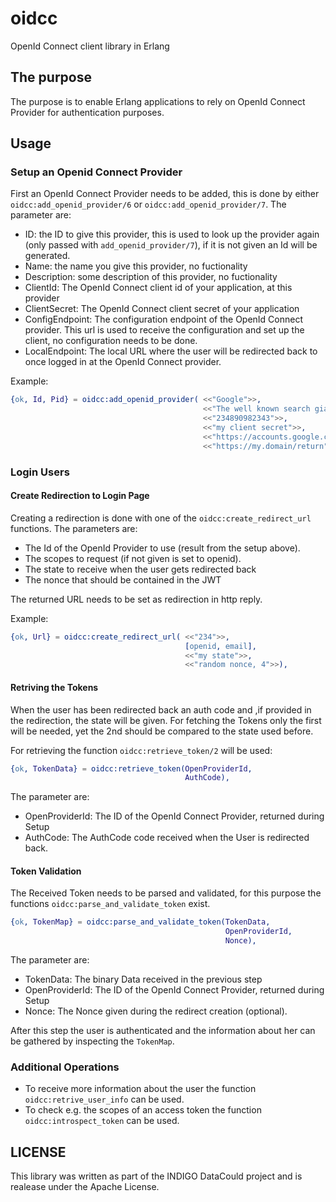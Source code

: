 # oidcc
OpenId Connect client library in Erlang

## The purpose
The purpose is to enable Erlang applications to rely on OpenId Connect Provider
for authentication purposes.

## Usage 
### Setup an Openid Connect Provider 
First an OpenId Connect Provider needs to be added, this is done by either
`oidcc:add_openid_provider/6` or `oidcc:add_openid_provider/7`.
The parameter are:
* ID: the ID to give this provider, this is used to look up the provider again
  (only passed with `add_openid_provider/7`), if it is not given an Id will be
  generated.
* Name: the name you give this provider, no fuctionality
* Description: some description of this provider, no fuctionality
* ClientId: The OpenId Connect client id of your application, at this provider
* ClientSecret: The OpenId Connect client secret of your application 
* ConfigEndpoint: The configuration endpoint of the OpenId Connect provider.
  This url is used to receive the configuration and set up the client, no
  configuration needs to be done. 
* LocalEndpoint: The local URL where the user will be redirected back to once
  logged in at the OpenId Connect provider.


Example:
```Erlang
{ok, Id, Pid} = oidcc:add_openid_provider( <<"Google">>, 
                                           <<"The well known search giant">>,
                                           <<"234890982343">>,
                                           <<"my client secret">>,
                                           <<"https://accounts.google.com/.well-known/openid-configuration">>,
                                           <<"https://my.domain/return">>),
```
### Login Users 
#### Create Redirection to Login Page 
Creating a redirection is done with one of the `oidcc:create_redirect_url`
functions. 
The parameters are:
* The Id of the OpenId Provider to use (result from the setup above).
* The scopes to request (if not given is set to openid).
* The state to receive when the user gets redirected back
* The nonce that should be contained in the JWT

The returned URL needs to be set as redirection in http reply.

Example:
```Erlang
{ok, Url} = oidcc:create_redirect_url( <<"234">>, 
                                       [openid, email],
                                       <<"my state">>,
                                       <<"random nonce, 4">>),
```

#### Retriving the Tokens
When the user has been redirected back an auth code and ,if provided in the
redirection, the state will be given. For fetching the Tokens only the first
will be needed, yet the 2nd should be compared to the state used before.

For retrieving the function `oidcc:retrieve_token/2` will be used:
```Erlang
{ok, TokenData} = oidcc:retrieve_token(OpenProviderId,
                                       AuthCode),
```
The parameter are:
* OpenProviderId: The ID of the OpenId Connect Provider, returned during Setup
* AuthCode: The AuthCode code received when the User is redirected back.

#### Token Validation
The Received Token needs to be parsed and validated, for this purpose the
functions `oidcc:parse_and_validate_token` exist.

```Erlang
{ok, TokenMap} = oidcc:parse_and_validate_token(TokenData,
                                                OpenProviderId,
                                                Nonce),
```
The parameter are:
* TokenData: The binary Data received in the previous step
* OpenProviderId: The ID of the OpenId Connect Provider, returned during Setup
* Nonce: The Nonce given during the redirect creation (optional).

After this step the user is authenticated and the information about her can be
gathered by inspecting the `TokenMap`.

### Additional Operations
* To receive more information about the user the function `oidcc:retrive_user_info` can be used.
* To check e.g. the scopes of an access token the function `oidcc:introspect_token` can be used.


## LICENSE
This library was written as part of the INDIGO DataCould project and is realease
under the Apache License.



